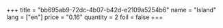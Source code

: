 +++
title = "bb695ab9-72dc-4b07-b42d-e2109a5254b6"
name = "Island"
lang = ["en"]
price = "0.16"
quantity = 2
foil = false
+++
